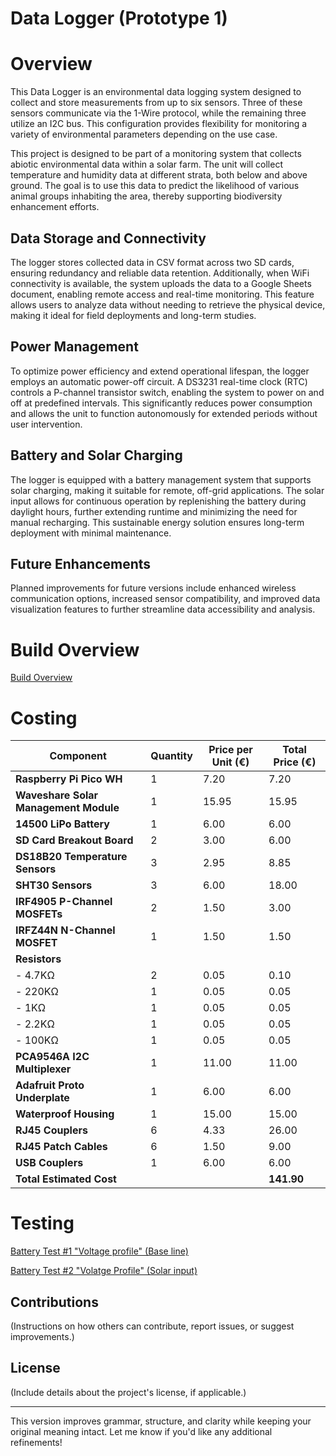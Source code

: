
# Data Logger (Prototype 1)

# Overview

This Data Logger is an environmental data logging system designed to collect and store measurements from up to six sensors. Three of these sensors communicate via the 1-Wire protocol, while the remaining three utilize an I2C bus. This configuration provides flexibility for monitoring a variety of environmental parameters depending on the use case.

This project is designed to be part of a monitoring system that collects abiotic environmental data within a solar farm. The unit will collect temperature and humidity data at different strata, both below and above ground. The goal is to use this data to predict the likelihood of various animal groups inhabiting the area, thereby supporting biodiversity enhancement efforts.

## Data Storage and Connectivity

The logger stores collected data in CSV format across two SD cards, ensuring redundancy and reliable data retention. Additionally, when WiFi connectivity is available, the system uploads the data to a Google Sheets document, enabling remote access and real-time monitoring. This feature allows users to analyze data without needing to retrieve the physical device, making it ideal for field deployments and long-term studies.

## Power Management

To optimize power efficiency and extend operational lifespan, the logger employs an automatic power-off circuit. A DS3231 real-time clock (RTC) controls a P-channel transistor switch, enabling the system to power on and off at predefined intervals. This significantly reduces power consumption and allows the unit to function autonomously for extended periods without user intervention.

## Battery and Solar Charging

The logger is equipped with a battery management system that supports solar charging, making it suitable for remote, off-grid applications. The solar input allows for continuous operation by replenishing the battery during daylight hours, further extending runtime and minimizing the need for manual recharging. This sustainable energy solution ensures long-term deployment with minimal maintenance.

## Future Enhancements

Planned improvements for future versions include enhanced wireless communication options, increased sensor compatibility, and improved data visualization features to further streamline data accessibility and analysis.

# Build Overview

[Build Overview](Build_Overview.md)

# Costing

| Component                                | Quantity | Price per Unit (€) | Total Price (€) |
|------------------------------------------|----------|--------------------|-----------------|
| **Raspberry Pi Pico WH**                 | 1        | 7.20               | 7.20            |
| **Waveshare Solar Management Module**    | 1        | 15.95              | 15.95           |
| **14500 LiPo Battery**                   | 1        | 6.00               | 6.00            |
| **SD Card Breakout Board**               | 2        | 3.00               | 6.00            |
| **DS18B20 Temperature Sensors**          | 3        | 2.95               | 8.85            |
| **SHT30 Sensors**                        | 3        | 6.00               | 18.00           |
| **IRF4905 P-Channel MOSFETs**            | 2        | 1.50               | 3.00            |
| **IRFZ44N N-Channel MOSFET**             | 1        | 1.50               | 1.50            |
| **Resistors**                            |          |                    |                 |
| - 4.7KΩ                                  | 2        | 0.05               | 0.10            |
| - 220KΩ                                  | 1        | 0.05               | 0.05            |
| - 1KΩ                                    | 1        | 0.05               | 0.05            |
| - 2.2KΩ                                  | 1        | 0.05               | 0.05            |
| - 100KΩ                                  | 1        | 0.05               | 0.05            |
| **PCA9546A I2C Multiplexer**             | 1        | 11.00              | 11.00           |
| **Adafruit Proto Underplate**            | 1        | 6.00               | 6.00            |
| **Waterproof Housing**                   | 1        | 15.00              | 15.00           |
| **RJ45 Couplers**                        | 6        | 4.33               | 26.00           |
| **RJ45 Patch Cables**                    | 6        | 1.50               | 9.00            |
| **USB Couplers**                         | 1        | 6.00               | 6.00            |
| **Total Estimated Cost**                 |          |                    | **141.90**      |


# Testing

[Battery Test #1 "Voltage profile" (Base line)](Testing/Test_1/Battery_test.md)

[Battery Test #2 "Volatge Profile" (Solar input)](Testing/Battery_test_solar.md)


## Contributions

(Instructions on how others can contribute, report issues, or suggest improvements.)

## License

(Include details about the project's license, if applicable.)

---

This version improves grammar, structure, and clarity while keeping your original meaning intact. Let me know if you'd like any additional refinements!
